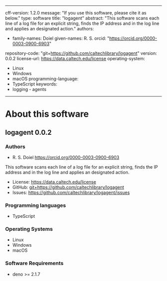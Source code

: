 
---
cff-version: 1.2.0
message: "If you use this software, please cite it as below."
type: software
title: "logagent"
abstract: "This software scans each line of a log file for an explicit string, finds the IP address and in the log line and applies an designated action."
authors:
  - family-names: Doiel
    given-names: R. S.
    orcid: "https://orcid.org/0000-0003-0900-6903"


repository-code: "git+https://github.com/caltechlibrary/logagent"
version: 0.0.2
license-url: https://data.caltech.edu/license
operating-system:
  - Linux
  - Windows
  - macOS
programming-language:
  - TypeScript
keywords:
  - logging  - agents

---

About this software
===================

## logagent 0.0.2

### Authors

- R. S. Doiel https://orcid.org/0000-0003-0900-6903





This software scans each line of a log file for an explicit string, finds the IP address and in the log line and applies an designated action.

- License: <https://data.caltech.edu/license>
- GitHub: <git+https://github.com/caltechlibrary/logagent>
- Issues: <https://github.com/caltechlibrary/logagent/issues>

### Programming languages

- TypeScript


### Operating Systems

- Linux
- Windows
- macOS


### Software Requirements

- deno &gt;&#x3D; 2.1.7

